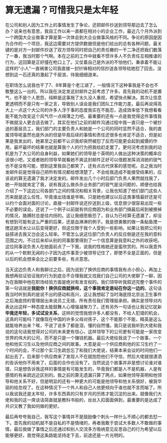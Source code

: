 # 算无遗漏？可惜我只是太年轻

在公司和别人因为工作上的事情发生了争论，还把邮件抄送到领导那边去了怎么办？说来也有意思，我自工作以来一直都在相对小的企业工作，最近几个月外派到一个跨国大企业做事才算是第一次体会到大企业做事风格的不同。争论的原因是因为合作的一个项目，我这边需要对方提供数据但是他们给出的总有各种问题，最关键的是对方一封邮件抄送了双方领导同时把自己的责任撇的一干二净还把我们数落了一番，我当时那个气啊。本在之前的工作中就看不惯许多人不负责任互相推诿的行为，这回算是正好撞在枪口上了。又仗着自己是外派的不怕他们，秉承着不能让这样的"小人"一直祸害公司我直接一封针锋相对的信抄送各领导给她怼了回去。没想到这一石还真的激起了千层浪，待我细细道来。

在职场怎么说我也干了7、8年算是个老江湖了，一般情况下这种事我是不会也不敢整这么一出的。所以我在决定发这封邮件之前考虑了许多。首先我的动机不是置气，也不是个人恩怨，纯粹是这事拖了太久没人重视，希望快点解决。其次让信息更透明而不是只有一家之言，导致别人误会是我们团队工作能力差。最后再说得高大上一点这个大公司的许多人浮于事的态度我实在不能忍，造成效率低下我想看看能不能为改变这个风气尽一点绵薄之力吧。最重要的还有一点是我觉得这件事情我不做就没人更合适去做了。其实在他们之前的邮件沟通过程中我一直只是一个被抄送的基层员工，我们部门的主要负责人和她是一个公司的同时显然不适合，我的直属领导呢虽然也是外派的但是毕竟后续的事情和责任还很多也肯定不适合，但是如果是我发出的，她甚至之前都不认识我却突然被怼了反而可能更会起到威慑的作用，最坏最坏的结果也就是算我个人的行为把我给赶走罢了。更何况考虑到我的动机是为了大公司的自身利益，如果她们的领导是个英明的人做出这种决策的概率应该很小吧，又或者她的领导早就看她不爽这封邮件正好可以借题发挥消消她的锐气也不是没有可能，想到这里我自己都笑了，还有点古代侠客的感觉呢。总之我当时发邮件前是觉得自己把所有情况都给想清楚了，不会给我造成不能接受结果的，应该说的算无遗漏了我才决定发的。邮件发出几个小时后部门负责人果然就找我了，她一开始就肯定了我，说有我这么做杀杀业务部门的锐气是没问题的，顺便也给我介绍了一下这边公司各部门之间的情况和相关背景，让我也知道了他们部门这些人历来就是这么任性，毕竟谁出钱谁是爷嘛。只是她也建议以后这类事情最好还是可以约个会面对面的讨论，直接一封邮件说还抄送到上级，信息很少很容易出现一些不必要的误会。还说了一个例子以前就有供应商因为和业务部门搞最后闹到被换掉的情况，胳膊肘总是往内拐的。这让我细思极恐了，自认为已经算无遗漏了，却没有想到可能有这么严重的后果，还是血淋淋的例子。我是想勇敢的做一条鲇鱼搅一搅这趟浑水让以后变得更好，但这仅限于我个人受到一些影响，如果让我把公司利益搭进去我又岂会这么轻率。不管怎么说这位部门负责人的反应倒是还在我的意料范围之内，不过后来却从别的同事那里得到了一个信息算是我意料之外的收获吧。这位同事说负责人在她面前点了一下我，说我的性格她还是蛮欣赏的。所以我意外的从一个默默无闻的小子因为这件事至少被领导记住了，即使不全是正面的，但是以后的机会想来会比之前要多些，有点意思。

当天这边负责人和我聊过之后，因为说到了换供应商的事情我有点小担心，再加上我想再验证验证我的行为到底合不合理我就又找我们自己公司的大佬聊了一聊，因为在我眼中他在职场经验方面是绝对有发言权的。我们领导听我叙述完整个事件的第一句话就是**我挺你！换供应商就换呗，这个事我肯定是站在你这一边的**。这句话我当时听到真的是说不出的感动和高兴，这让我想起了当时海底捞北京出卫生事件之后海底捞的管理层出来说员工无错，所有责任我们管理层承担。确实是领导对内表达出这样一种态度太能鼓舞人心增强凝聚力了。还有另外一句话也让我记忆犹新**毕竟还年轻，多试试没关系**，这样的觉悟我想许多人都没有，不给人犯错的机会，这真的可能吗？就像现在中国的许多父母对孩子，这个不能那个不能，精英是这么就能培养出来？唉，不说了说多了都是泪，懂的自然懂。我只是说我听到大佬和我说的这句话我觉得对公司的未来更有信心，这样领导下的公司更有可能是一家改变世界的伟大的公司，而不是只是一个赚钱机器。最后大佬给我说了一个故事，一个他和他实习生以及他供应商之间的故事。大意是说一个供应商和他的实习生约了一个时间的会，不过那个实习生疏忽忘了和我们大佬说，结果本来会议的时间他们一起出去了。后来那个供应商来了发现人不在就抱怨他们不守信，然后大佬就很潇洒的告诉他你不用来了，后面的合作也没有了。当然说这个故事并非是想讨论谁对谁错，只是想告诉我这样的事情是有可能发生的，毕竟我们都是人不是机器，人是有感情的有亲疏远近区别的。我之前的算无遗漏只算了两点，如果他领导英明和他领导和他关系不好，但是明显的还有一种更大的可能是他领导和他关系很好，被我华丽的给忽视了。在这种情况下一个外人和自己人他更倾向于谁也就不言而喻了。所以我说我还是太年轻，许多东西真的只有岁月的历练才能沉淀的出来。就像我们大佬和我的这一席谈话简直就是教科书般的，丝丝入扣面面俱到，最重要的是达成了共识又教了我如何做的更好。

最后再夸夸我自己，我写这个事情并不是鼓励像个刺头一样什么不顺心的都去怼一下。首先我的动机就不是自私的不是情绪的，再者我敢于尝试大多数人不敢做的事情，最后我做了事情之后还通过和别人交流多方吸纳意见反思自己的行为希望以后能够更好。我觉得这条路能坚持走下去，前途还是一片光明的。